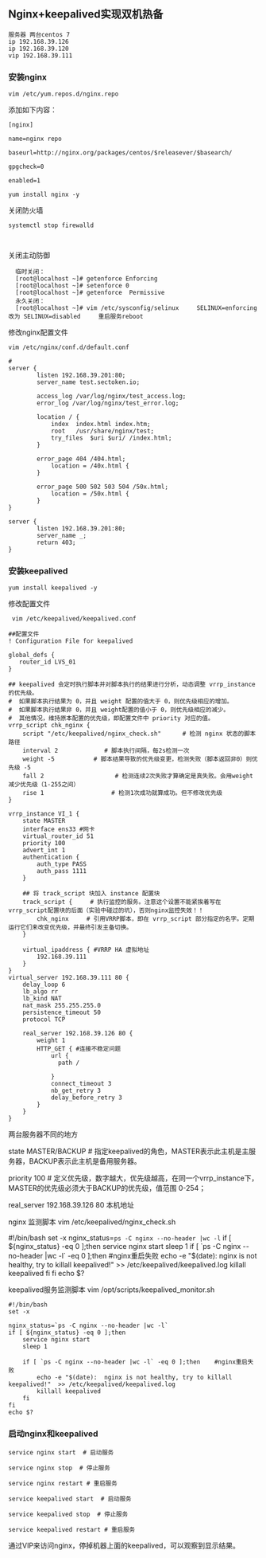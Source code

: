 ## Nginx+keepalived实现双机热备

```
服务器 两台centos 7
ip 192.168.39.126
ip 192.168.39.120
vip 192.168.39.111
```

### 安装nginx

```
vim /etc/yum.repos.d/nginx.repo
```

添加如下内容：

```
[nginx]

name=nginx repo

baseurl=http://nginx.org/packages/centos/$releasever/$basearch/

gpgcheck=0

enabled=1
```



```
yum install nginx -y
```

 

关闭防火墙

```
systemctl stop firewalld  

 
```

 

关闭主动防御  

```
  临时关闭：
  [root@localhost ~]# getenforce Enforcing     
  [root@localhost ~]# setenforce 0  
  [root@localhost ~]# getenforce  Permissive     
  永久关闭：
  [root@localhost ~]# vim /etc/sysconfig/selinux     SELINUX=enforcing 改为 SELINUX=disabled     重启服务reboot   
```

  

 

修改nginx配置文件

  

```
vim /etc/nginx/conf.d/default.conf
```

```
#
server {
        listen 192.168.39.201:80;
        server_name test.sectoken.io;

        access_log /var/log/nginx/test_access.log;
        error_log /var/log/nginx/test_error.log;

        location / {
            index  index.html index.htm;
            root   /usr/share/nginx/test;
            try_files  $uri $uri/ /index.html;
        }

        error_page 404 /404.html;
            location = /40x.html {
        }

        error_page 500 502 503 504 /50x.html;
            location = /50x.html {
        }
}

server {
        listen 192.168.39.201:80;
        server_name _;
        return 403;
}

```

 

### 安装keepalived

```
yum install keepalived -y
```

 

修改配置文件

```
 vim /etc/keepalived/keepalived.conf
```

  

```
##配置文件
! Configuration File for keepalived

global_defs {
   router_id LVS_01
}

## keepalived 会定时执行脚本并对脚本执行的结果进行分析，动态调整 vrrp_instance 的优先级。
#  如果脚本执行结果为 0，并且 weight 配置的值大于 0，则优先级相应的增加。
#  如果脚本执行结果非 0，并且 weight配置的值小于 0，则优先级相应的减少。
#  其他情况，维持原本配置的优先级，即配置文件中 priority 对应的值。
vrrp_script chk_nginx {
    script "/etc/keepalived/nginx_check.sh"      # 检测 nginx 状态的脚本路径
    interval 2             # 脚本执行间隔，每2s检测一次
    weight -5           # 脚本结果导致的优先级变更，检测失败（脚本返回非0）则优先级 -5
    fall 2                    # 检测连续2次失败才算确定是真失败。会用weight减少优先级（1-255之间）
    rise 1                   # 检测1次成功就算成功。但不修改优先级
}

vrrp_instance VI_1 {
    state MASTER
    interface ens33 #网卡
    virtual_router_id 51
    priority 100
    advert_int 1
    authentication {
        auth_type PASS
        auth_pass 1111
    }

    ## 将 track_script 块加入 instance 配置块
    track_script {     # 执行监控的服务。注意这个设置不能紧挨着写在vrrp_script配置块的后面（实验中碰过的坑），否则nginx监控失效！！
        chk_nginx     # 引用VRRP脚本，即在 vrrp_script 部分指定的名字。定期运行它们来改变优先级，并最终引发主备切换。
    }

    virtual_ipaddress { #VRRP HA 虚拟地址
        192.168.39.111
    }
}
virtual_server 192.168.39.111 80 {
    delay_loop 6
    lb_algo rr
    lb_kind NAT
    nat_mask 255.255.255.0
    persistence_timeout 50
    protocol TCP

    real_server 192.168.39.126 80 {
        weight 1
        HTTP_GET { #连接不稳定问题
            url {
              path /
              
            }
            connect_timeout 3
            nb_get_retry 3
            delay_before_retry 3
        }
    }
}

```

 

两台服务器不同的地方

state MASTER/BACKUP # 指定keepalived的角色，MASTER表示此主机是主服务器，BACKUP表示此主机是备用服务器。     

priority 100 # 定义优先级，数字越大，优先级越高，在同一个vrrp_instance下，MASTER的优先级必须大于BACKUP的优先级，值范围 0-254；     

real_server 192.168.39.126 80 本机地址  

 

nginx 监测脚本 vim /etc/keepalived/nginx_check.sh

  #!/bin/bash  set -x     nginx_status=`ps -C nginx --no-header |wc -l`  if [ ${nginx_status} -eq 0 ];then    service  nginx start    sleep 1       if [  `ps -C nginx --no-header |wc -l` -eq 0 ];then  #nginx重启失败        echo -e "$(date): nginx is  not healthy, try to killall keepalived!"   >> /etc/keepalived/keepalived.log        killall keepalived    fi  fi  echo $?  

 

keepalived服务监测脚本  vim /opt/scripts/keepalived_monitor.sh

```
#!/bin/bash
set -x

nginx_status=`ps -C nginx --no-header |wc -l`
if [ ${nginx_status} -eq 0 ];then
    service nginx start
    sleep 1

    if [ `ps -C nginx --no-header |wc -l` -eq 0 ];then    #nginx重启失败
        echo -e "$(date):  nginx is not healthy, try to killall keepalived!"  >> /etc/keepalived/keepalived.log
        killall keepalived
    fi
fi
echo $?

```

 

### 启动nginx和keepalived

```
service nginx start  # 启动服务

service nginx stop  # 停止服务

service nginx restart # 重启服务
```

```
service keepalived start  # 启动服务

service keepalived stop  # 停止服务

service keepalived restart # 重启服务
```

 

通过VIP来访问nginx，停掉机器上面的keepalived，可以观察到显示结果。

